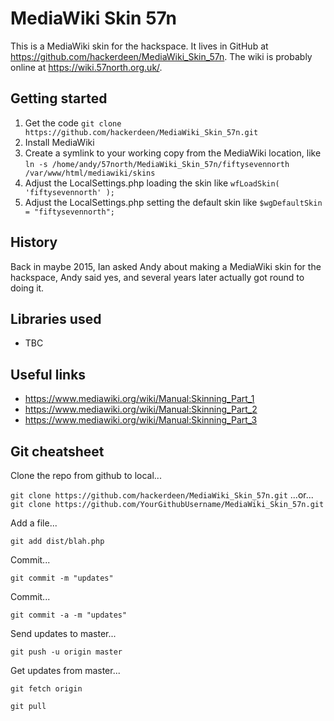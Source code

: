 # MediaWiki Skin 57n
This is a MediaWiki skin for the hackspace. It lives in GitHub at https://github.com/hackerdeen/MediaWiki_Skin_57n. The wiki is probably online at https://wiki.57north.org.uk/.





## Getting started
1. Get the code `git clone https://github.com/hackerdeen/MediaWiki_Skin_57n.git`
2. Install MediaWiki
3. Create a symlink to your working copy from the MediaWiki location, like `ln -s /home/andy/57north/MediaWiki_Skin_57n/fiftysevennorth /var/www/html/mediawiki/skins`
4. Adjust the LocalSettings.php loading the skin like `wfLoadSkin( 'fiftysevennorth' );`
5. Adjust the LocalSettings.php setting the default skin like `$wgDefaultSkin = "fiftysevennorth";`

## History
Back in maybe 2015, Ian asked Andy about making a MediaWiki skin for the hackspace, Andy said yes, and several years later actually got round to doing it.


## Libraries used
* TBC

## Useful links
* https://www.mediawiki.org/wiki/Manual:Skinning_Part_1
* https://www.mediawiki.org/wiki/Manual:Skinning_Part_2
* https://www.mediawiki.org/wiki/Manual:Skinning_Part_3


## Git cheatsheet

Clone the repo from github to local...

`git clone https://github.com/hackerdeen/MediaWiki_Skin_57n.git`
...or...
`git clone https://github.com/YourGithubUsername/MediaWiki_Skin_57n.git`

Add a file...

`git add dist/blah.php`

Commit...

`git commit -m "updates"`

Commit...

`git commit -a -m "updates"`

Send updates to master...

`git push -u origin master`

Get updates from master...

`git fetch origin`

`git pull`
